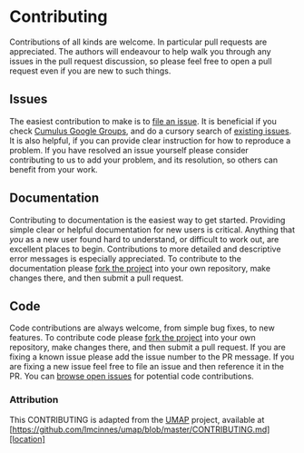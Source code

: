 # Contributing

Contributions of all kinds are welcome. In particular pull requests are appreciated. 
The authors will endeavour to help walk you through any issues in the pull request
discussion, so please feel free to open a pull request even if you are new to such things.

## Issues

The easiest contribution to make is to [file an issue](https://github.com/klarman-cell-observatory/cumulus/issues/new).
It is beneficial if you check [Cumulus Google Groups](https://groups.google.com/a/broadinstitute.org/forum/#!forum/cumulus), 
and do a cursory search of [existing issues](https://github.com/klarman-cell-observatory/cumulus/issues).
It is also helpful, if you can provide clear instruction for 
how to reproduce a problem. If you have resolved an issue yourself please consider
contributing to us to add your problem, and its resolution, so others can
benefit from your work.

## Documentation

Contributing to documentation is the easiest way to get started. Providing simple
clear or helpful documentation for new users is critical. Anything that *you* as 
a new user found hard to understand, or difficult to work out, are excellent places
to begin. Contributions to more detailed and descriptive error messages is
especially appreciated. To contribute to the documentation please 
[fork the project](https://github.com/klarman-cell-observatory/cumulus)
into your own repository, make changes there, and then submit a pull request.

## Code

Code contributions are always welcome, from simple bug fixes, to new features. To
contribute code please 
[fork the project](https://github.com/klarman-cell-observatory/cumulus)
into your own repository, make changes there, and then submit a pull request. If
you are fixing a known issue please add the issue number to the PR message. If you
are fixing a new issue feel free to file an issue and then reference it in the PR.
You can [browse open issues](https://github.com/klarman-cell-observatory/cumulus/issues?q=is%3Aissue+is%3Aopen+) for potential code
contributions.

### Attribution

This CONTRIBUTING is adapted from the [UMAP][homepage] project, available at [https://github.com/lmcinnes/umap/blob/master/CONTRIBUTING.md][location]

[homepage]: https://github.com/lmcinnes/umap
[location]: https://github.com/lmcinnes/umap/blob/master/CONTRIBUTING.md
